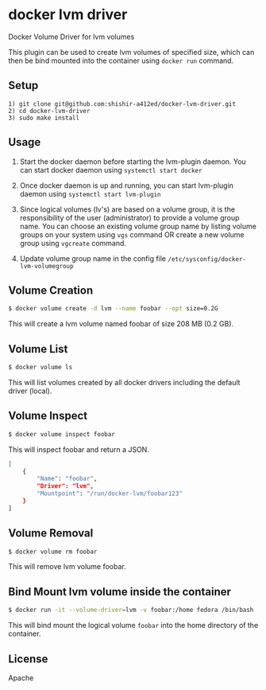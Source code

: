 # docker lvm driver
Docker Volume Driver for lvm volumes

This plugin can be used to create lvm volumes of specified size, which can 
then be bind mounted into the container using `docker run` command.

## Setup

	1) git clone git@github.com:shishir-a412ed/docker-lvm-driver.git
	2) cd docker-lvm-driver
	3) sudo make install

## Usage

1) Start the docker daemon before starting the lvm-plugin daemon.
   You can start docker daemon using `systemctl start docker`

2) Once docker daemon is up and running, you can start lvm-plugin daemon
   using `systemctl start lvm-plugin`

3) Since logical volumes (lv's) are based on a volume group, it is the 
   responsibility of the user (administrator) to provide a volume group name.
   You can choose an existing volume group name by listing volume groups on 
   your system using `vgs` command OR create a new volume group using 
   `vgcreate` command.

4) Update volume group name in the config file `/etc/sysconfig/docker-lvm-volumegroup`

## Volume Creation

``` bash
$ docker volume create -d lvm --name foobar --opt size=0.2G
```
This will create a lvm volume named foobar of size 208 MB (0.2 GB).

## Volume List

``` bash
$ docker volume ls
```
This will list volumes created by all docker drivers including the default driver (local).

## Volume Inspect

``` bash
$ docker volume inspect foobar
```
This will inspect foobar and return a JSON.
```bash
[
    {
        "Name": "foobar",
        "Driver": "lvm",
        "Mountpoint": "/run/docker-lvm/foobar123"
    }
]
```

## Volume Removal
```bash
$ docker volume rm foobar
```
This will remove lvm volume foobar.

## Bind Mount lvm volume inside the container

```bash
$ docker run -it --volume-driver=lvm -v foobar:/home fedora /bin/bash
```
This will bind mount the logical volume `foobar` into the home directory of the container.

## License
Apache





